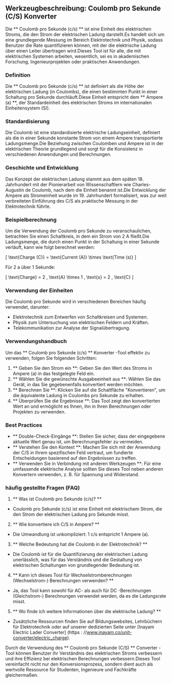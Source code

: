 ## Werkzeugbeschreibung: Coulomb pro Sekunde (C/S) Konverter

Die ** Coulomb pro Sekunde (c/s) ** ist eine Einheit des elektrischen Stroms, die den Strom der elektrischen Ladung darstellt.Es handelt sich um eine grundlegende Messung im Bereich Elektrotechnik und Physik, sodass Benutzer die Rate quantifizieren können, mit der die elektrische Ladung über einen Leiter übertragen wird.Dieses Tool ist für alle, die mit elektrischen Systemen arbeiten, wesentlich, sei es in akademischen Forschung, Ingenieurprojekten oder praktischen Anwendungen.

### Definition

Die ** Coulomb pro Sekunde (c/s) ** ist definiert als die Höhe der elektrischen Ladung (in Coulombs), die einen bestimmten Punkt in einer Schaltung pro Sekunde durchläuft.Diese Einheit entspricht dem ** Ampere (a) **, der Standardeinheit des elektrischen Stroms im internationalen Einheitensystem (SI).

### Standardisierung

Die Coulomb ist eine standardisierte elektrische Ladungseinheit, definiert als die in einer Sekunde konstante Strom von einem Ampere transportierte Ladungsmenge.Die Beziehung zwischen Coulomben und Ampere ist in der elektrischen Theorie grundlegend und sorgt für die Konsistenz in verschiedenen Anwendungen und Berechnungen.

### Geschichte und Entwicklung

Das Konzept der elektrischen Ladung stammt aus dem späten 18. Jahrhundert mit der Pionierarbeit von Wissenschaftlern wie Charles-Augustin de Coulomb, nach dem die Einheit benannt ist.Die Entwicklung der Ampere als Stromeinheit wurde im 19. Jahrhundert formalisiert, was zur weit verbreiteten Einführung des C/S als praktische Messung in der Elektrotechnik führte.

### Beispielberechnung

Um die Verwendung der Coulomb pro Sekunde zu veranschaulichen, betrachten Sie einen Schaltkreis, in dem ein Strom von 2 A fließt.Die Ladungsmenge, die durch einen Punkt in der Schaltung in einer Sekunde verläuft, kann wie folgt berechnet werden:

\[ \text{Charge (C)} = \text{Current (A)} \times \text{Time (s)} \]

Für 2 a über 1 Sekunde:

\[ \text{Charge} = 2 \, \text{A} \times 1 \, \text{s} = 2 \, \text{C} \]

### Verwendung der Einheiten

Die Coulomb pro Sekunde wird in verschiedenen Bereichen häufig verwendet, darunter:

- Elektrotechnik zum Entwerfen von Schaltkreisen und Systemen.
- Physik zum Untersuchung von elektrischen Feldern und Kräften.
- Telekommunikation zur Analyse der Signalübertragung.

### Verwendungshandbuch

Um das ** Coulomb pro Sekunde (c/s) ** Konverter -Tool effektiv zu verwenden, folgen Sie folgenden Schritten:

1. ** Geben Sie den Strom ein **: Geben Sie den Wert des Stroms in Ampere (a) in das festgelegte Feld ein.
2. ** Wählen Sie die gewünschte Ausgabeeinheit aus **: Wählen Sie das Gerät, in das Sie gegebenenfalls konvertiert werden möchten.
3. ** Berechnen Sie **: Klicken Sie auf die Schaltfläche "Konvertieren", um die äquivalente Ladung in Coulombs pro Sekunde zu erhalten.
4. ** Überprüfen Sie die Ergebnisse **: Das Tool zeigt den konvertierten Wert an und ermöglicht es Ihnen, ihn in Ihren Berechnungen oder Projekten zu verwenden.

### Best Practices

- ** Double-Check-Eingänge **: Stellen Sie sicher, dass der eingegebene aktuelle Wert genau ist, um Berechnungsfehler zu vermeiden.
- ** Verstehen Sie den Kontext **: Machen Sie sich mit der Anwendung der C/S in Ihrem spezifischen Feld vertraut, um fundierte Entscheidungen basierend auf den Ergebnissen zu treffen.
- ** Verwenden Sie in Verbindung mit anderen Werkzeugen **: Für eine umfassende elektrische Analyse sollten Sie dieses Tool neben anderen Konvertern verwenden, z. B. für Spannung und Widerstand.

### häufig gestellte Fragen (FAQ)

1. ** Was ist Coulomb pro Sekunde (c/s)? **
- Coulomb pro Sekunde (c/s) ist eine Einheit mit elektrischem Strom, die den Strom der elektrischen Ladung pro Sekunde misst.

2. ** Wie konvertiere ich C/S in Ampere? **
- Die Umwandlung ist unkompliziert: 1 c/s entspricht 1 Ampere (a).

3. ** Welche Bedeutung hat die Coulomb in der Elektrotechnik? **
- Die Coulomb ist für die Quantifizierung der elektrischen Ladung unerlässlich, was für das Verständnis und die Gestaltung von elektrischen Schaltungen von grundlegender Bedeutung ist.

4. ** Kann ich dieses Tool für Wechselstromberechnungen (Wechselstrom-) Berechnungen verwenden? **
- Ja, das Tool kann sowohl für AC- als auch für DC -Berechnungen (Gleichstrom-) Berechnungen verwendet werden, da es die Ladungsrate misst.

5. ** Wo finde ich weitere Informationen über die elektrische Ladung? **
- Zusätzliche Ressourcen finden Sie auf Bildungswebsites, Lehrbüchern für Elektrotechnik oder auf unserer dedizierten Seite unter [Inayam Electric Lader Converter] (https : //www.inayam.co/unit-converter/electric_charge).

Durch die Verwendung des ** Coulomb pro Sekunde (C/S) ** Converter -Tool können Benutzer ihr Verständnis des elektrischen Stroms verbessern und ihre Effizienz bei elektrischen Berechnungen verbessern.Dieses Tool vereinfacht nicht nur den Konversionsprozess, sondern dient auch als wertvolle Ressource für Studenten, Ingenieure und Fachkräfte gleichermaßen.